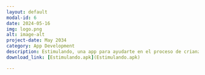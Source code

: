 ```yaml
---
layout: default
modal-id: 6
date: 2024-05-16
img: logo.png
alt: image-alt
project-date: May 2034
category: App Development
description: Estimulando, una app para ayudarte en el proceso de crianza.¡Seguimiento, estimulación y mucho más!
download_link: [Estimulando.apk](Estimulando.apk)

---
```

